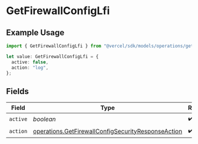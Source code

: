 # GetFirewallConfigLfi

## Example Usage

```typescript
import { GetFirewallConfigLfi } from "@vercel/sdk/models/operations/getfirewallconfig.js";

let value: GetFirewallConfigLfi = {
  active: false,
  action: "log",
};
```

## Fields

| Field                                                                                                                    | Type                                                                                                                     | Required                                                                                                                 | Description                                                                                                              |
| ------------------------------------------------------------------------------------------------------------------------ | ------------------------------------------------------------------------------------------------------------------------ | ------------------------------------------------------------------------------------------------------------------------ | ------------------------------------------------------------------------------------------------------------------------ |
| `active`                                                                                                                 | *boolean*                                                                                                                | :heavy_check_mark:                                                                                                       | N/A                                                                                                                      |
| `action`                                                                                                                 | [operations.GetFirewallConfigSecurityResponseAction](../../models/operations/getfirewallconfigsecurityresponseaction.md) | :heavy_check_mark:                                                                                                       | N/A                                                                                                                      |